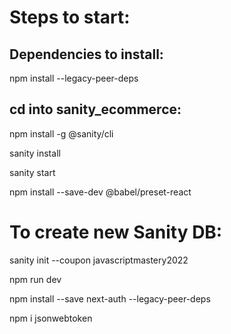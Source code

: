 # Steps to start:

## Dependencies to install:

npm install --legacy-peer-deps

## cd into sanity_ecommerce:

npm install -g @sanity/cli

sanity install

sanity start

npm install --save-dev @babel/preset-react

# To create new Sanity DB:

sanity init --coupon javascriptmastery2022

npm run dev

npm install --save next-auth --legacy-peer-deps

npm i jsonwebtoken
